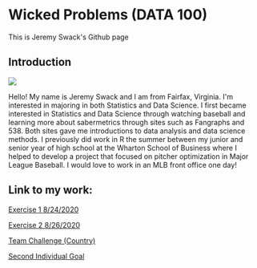 # Wicked Problems (DATA 100)

This is Jeremy Swack's Github page

## Introduction

![](picture.png)

Hello! My name is Jeremy Swack and I am from Fairfax, Virginia. I'm interested in majoring in both Statistics and Data Science. I first became interested in Statistics and Data Science through watching baseball and learning more about sabermetrics through sites such as Fangraphs and 538. Both sites gave me introductions to data analysis and data science methods. I previously did work in R the summer between my junior and senior year of high school at the Wharton School of Business where I helped to develop a project that focused on pitcher optimization in Major League Baseball. I would love to work in an MLB front office one day!

## Link to my work:

[Exercise 1 8/24/2020](DATA_100_Day_1.md)

[Exercise 2 8/26/2020](DATA_100_Day_2.md)

[Team Challenge (Country)](DATA_100_team_challenge.md)

[Second Individual Goal](DATA_100_ind_stretch_goal_2.md)


